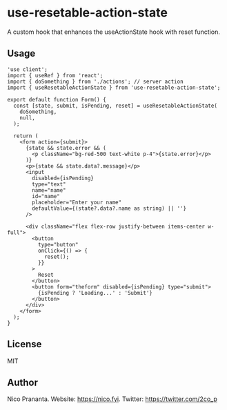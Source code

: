 # use-resetable-action-state

A custom hook that enhances the useActionState hook with reset function.

## Usage

```tsx:app/page.tsx
'use client';
import { useRef } from 'react';
import { doSomething } from './actions'; // server action
import { useResetableActionState } from 'use-resetable-action-state';

export default function Form() {
  const [state, submit, isPending, reset] = useResetableActionState(
    doSomething,
    null,
  );

  return (
    <form action={submit}>
      {state && state.error && (
        <p className="bg-red-500 text-white p-4">{state.error}</p>
      )}
      <p>{state && state.data?.message}</p>
      <input
        disabled={isPending}
        type="text"
        name="name"
        id="name"
        placeholder="Enter your name"
        defaultValue={(state?.data?.name as string) || ''}
      />

      <div className="flex flex-row justify-between items-center w-full">
        <button
          type="button"
          onClick={() => {
            reset();
          }}
        >
          Reset
        </button>
        <button form="theform" disabled={isPending} type="submit">
          {isPending ? 'Loading...' : 'Submit'}
        </button>
      </div>
    </form>
  );
}
```

## License

MIT

## Author

Nico Prananta. Website: https://nico.fyi. Twitter: https://twitter.com/2co_p
